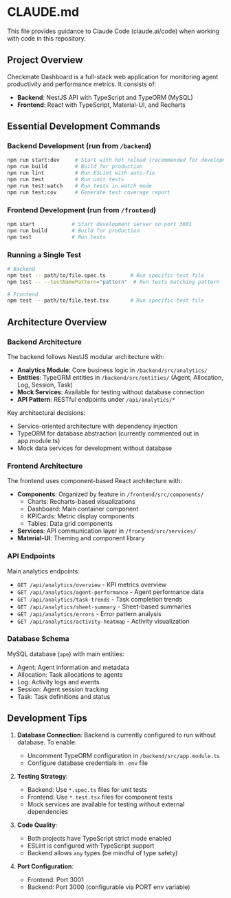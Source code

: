 # CLAUDE.md

This file provides guidance to Claude Code (claude.ai/code) when working with code in this repository.

## Project Overview

Checkmate Dashboard is a full-stack web application for monitoring agent productivity and performance metrics. It consists of:
- **Backend**: NestJS API with TypeScript and TypeORM (MySQL)
- **Frontend**: React with TypeScript, Material-UI, and Recharts

## Essential Development Commands

### Backend Development (run from `/backend`)
```bash
npm run start:dev     # Start with hot reload (recommended for development)
npm run build         # Build for production
npm run lint          # Run ESLint with auto-fix
npm run test          # Run unit tests
npm run test:watch    # Run tests in watch mode
npm run test:cov      # Generate test coverage report
```

### Frontend Development (run from `/frontend`)
```bash
npm start            # Start development server on port 3001
npm run build        # Build for production
npm test             # Run tests
```

### Running a Single Test
```bash
# Backend
npm test -- path/to/file.spec.ts        # Run specific test file
npm test -- --testNamePattern="pattern"  # Run tests matching pattern

# Frontend  
npm test -- path/to/file.test.tsx       # Run specific test file
```

## Architecture Overview

### Backend Architecture
The backend follows NestJS modular architecture with:
- **Analytics Module**: Core business logic in `/backend/src/analytics/`
- **Entities**: TypeORM entities in `/backend/src/entities/` (Agent, Allocation, Log, Session, Task)
- **Mock Services**: Available for testing without database connection
- **API Pattern**: RESTful endpoints under `/api/analytics/*`

Key architectural decisions:
- Service-oriented architecture with dependency injection
- TypeORM for database abstraction (currently commented out in app.module.ts)
- Mock data services for development without database

### Frontend Architecture
The frontend uses component-based React architecture with:
- **Components**: Organized by feature in `/frontend/src/components/`
  - Charts: Recharts-based visualizations
  - Dashboard: Main container component
  - KPICards: Metric display components
  - Tables: Data grid components
- **Services**: API communication layer in `/frontend/src/services/`
- **Material-UI**: Theming and component library

### API Endpoints
Main analytics endpoints:
- `GET /api/analytics/overview` - KPI metrics overview
- `GET /api/analytics/agent-performance` - Agent performance data
- `GET /api/analytics/task-trends` - Task completion trends
- `GET /api/analytics/sheet-summary` - Sheet-based summaries
- `GET /api/analytics/errors` - Error pattern analysis
- `GET /api/analytics/activity-heatmap` - Activity visualization

### Database Schema
MySQL database (`ape`) with main entities:
- Agent: Agent information and metadata
- Allocation: Task allocations to agents
- Log: Activity logs and events
- Session: Agent session tracking
- Task: Task definitions and status

## Development Tips

1. **Database Connection**: Backend is currently configured to run without database. To enable:
   - Uncomment TypeORM configuration in `/backend/src/app.module.ts`
   - Configure database credentials in `.env` file

2. **Testing Strategy**:
   - Backend: Use `*.spec.ts` files for unit tests
   - Frontend: Use `*.test.tsx` files for component tests
   - Mock services are available for testing without external dependencies

3. **Code Quality**:
   - Both projects have TypeScript strict mode enabled
   - ESLint is configured with TypeScript support
   - Backend allows `any` types (be mindful of type safety)

4. **Port Configuration**:
   - Frontend: Port 3001
   - Backend: Port 3000 (configurable via PORT env variable)